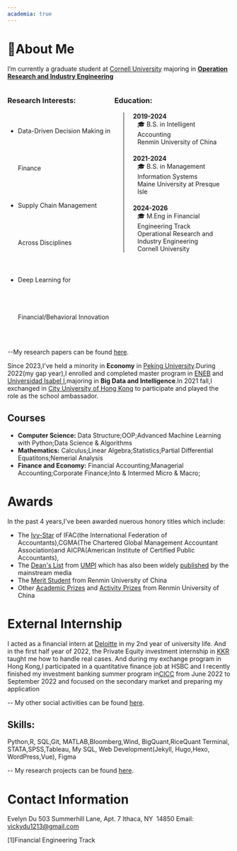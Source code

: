 ```yaml
---
academia: true
---
```


# 👋About Me 

I’m currently a graduate student at [Cornell University](https://www.cornell.edu/) majoring in **[Operation Research and Industry Engineering](#note)** 

  
<style>
  .timeline {
    border-left: 2px solid gray; /* 修改这里的颜色 */
    padding-left: 20px;
    margin-left: 20px;
  }

  .event {
    position: relative;
    margin-bottom: 20px;
  }

  .event .date {
    font-weight: bold;
  }

  .event .description {
    margin-left: 10px;
  }
</style>

<div style="display: flex; justify-content: space-between;">
  <div style="width: 48%;">
    <h3>Research Interests:</h3>
    <ul style="line-height:6;"> <!-- 调整行间距为3.5来增加高度 -->
      <li>Data-Driven Decision Making in Finance</li>
      <li>Supply Chain Management Across Disciplines</li>
      <li>Deep Learning for Financial/Behavioral Innovation</li>
    </ul>
  </div>
  <div style="width: 52%;">
    <h3>Education:</h3>
    <div class="timeline">
      <div class="event">
        <div class="date">2019-2024</div>
        <div class="description">
          🎓 B.S. in Intelligent Accounting<br>Renmin University of China
        </div>
      </div>
      <div class="event">
        <div class="date">2021-2024</div>
        <div class="description">
          🎓 B.S. in Management Information Systems<br>Maine University at Presque Isle
        </div>
      </div>
      <div class="event"> <!-- 新加的教育背景 -->
        <div class="date">2024-2026</div>
        <div class="description">
          🎓 M.Eng in Financial Engineering Track<br>Operational Research and Industry Engineering <br>Cornell University
        </div>
      </div>
    </div>
  </div>
</div>

--My research papers can be found [here](/Publications/index.html).

Since 2023,I've held a minority in **Economy** in [Peking University](https://english.pku.edu.cn/).During 2022(my gap year),I enrolled and completed master program in [ENEB](https://eneb.com/) and [Universidad Isabel I](https://www.ui1.es/),majoring in **Big Data and Intelligence**.In 2021 fall,I exchanged in [City University of Hong Kong](https://www.cb.cityu.edu.hk/exchange/international_student/testimonial?student=Inbound) to participate and played the role as the school ambassador.

## Courses
- **Computer Science:**
  Data Structure;OOP;Advanced Machine Learning with Python;Data Science & Algorithms
- **Mathematics:**
  Calculus;Linear Algebra;Statistics;Partial Differential Equatitons;Nemerial Analysis
- **Finance and Economy:**
  Financial Accounting;Managerial Accounting;Corporate Finance;Into & Intermed Micro & Macro;

# Awards 
In the past 4 years,I've been awarded nuerous honory titles which include: 
- The [Ivy-Star](http://www.gdcenn.cn/a/202207/557686.html) of IFAC(the International Federation of Accountants),CGMA(The Chartered Global Management Accountant Association)and AICPA(American Institute of Certified Public Accountants),
- The [Dean's List](https://www.umpi.edu/articles/umpi-releases-deans-list-for-fall-2022/) from [UMPI](https://thecounty.me/2023/03/14/education/umpi-releases-deans-list-for-fall-2022/) which has also been widely [published](https://fiddleheadfocus.com/2023/03/14/news/community/umpi-releases-deans-list-for-fall-2022/) by the mainstream media
- The [Merit Student](http://student.rmbs.ruc.edu.cn/Website/Show/?id=1009) from Renmin University of China
- Other [Academic Prizes](https://mp.weixin.qq.com/s?__biz=MzA4MjE0OTcyMQ==&mid=2651516245&idx=1&sn=21946c412fb9ee6113cf380f7b64c95a&chksm=84746563b303ec757735b9d3c30d5067f054649b393c2d95132c92cbcc6394ca541ca36bc9e0&scene=27) and [Activity Prizes](https://mp.weixin.qq.com/s/vaXMoxlFKo3Z4L-xw-OjUA) from Renmin University of China

# External Internship
I acted as a financial intern at [Deloitte](https://www2.deloitte.com/cn/en.html) in my 2nd year of university life. And in the first half year of 2022, the  Private Equity investment internship in [KKR](https://www.kkr.com/) taught me how to handle real cases. And during my exchange program in Hong Kong,I participated in a quantitative finance job at HSBC and I recently finished my investment banking summer program in[CICC](https://en.cicc.com/s) from June 2022 to September 2022 and focused on the secondary market and preparing my application

-- My other social activities can be found [here](/Activity/index.html).

## Skills: 

Python,R, SQL,Git, MATLAB,Bloomberg,Wind, BigQuant,RiceQuant Terminal, STATA,SPSS,Tableau, My SQL, Web Development(Jekyll, Hugo,Hexo, WordPress,Vue), Figma

-- My research projects can be found [here](/Projects/index.html).

# Contact Information
Evelyn Du
503 Summerhill Lane, Apt. 7
Ithaca, NY  14850
Email: vickydu1213@gmail.com

<div id="note">[1]Financial Engineering Track</div>

